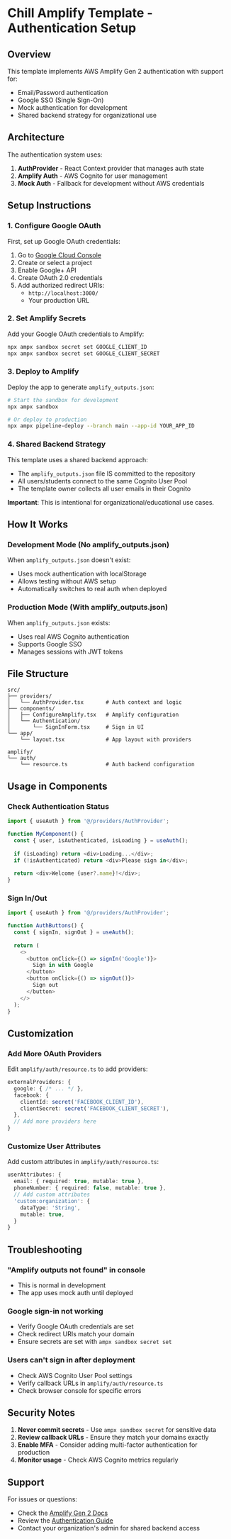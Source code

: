 # Chill Amplify Template - Authentication Setup

## Overview

This template implements AWS Amplify Gen 2 authentication with support for:
- Email/Password authentication
- Google SSO (Single Sign-On)
- Mock authentication for development
- Shared backend strategy for organizational use

## Architecture

The authentication system uses:
1. **AuthProvider** - React Context provider that manages auth state
2. **Amplify Auth** - AWS Cognito for user management
3. **Mock Auth** - Fallback for development without AWS credentials

## Setup Instructions

### 1. Configure Google OAuth

First, set up Google OAuth credentials:

1. Go to [Google Cloud Console](https://console.cloud.google.com/)
2. Create or select a project
3. Enable Google+ API
4. Create OAuth 2.0 credentials
5. Add authorized redirect URIs:
   - `http://localhost:3000/`
   - Your production URL

### 2. Set Amplify Secrets

Add your Google OAuth credentials to Amplify:

```bash
npx ampx sandbox secret set GOOGLE_CLIENT_ID
npx ampx sandbox secret set GOOGLE_CLIENT_SECRET
```

### 3. Deploy to Amplify

Deploy the app to generate `amplify_outputs.json`:

```bash
# Start the sandbox for development
npx ampx sandbox

# Or deploy to production
npx ampx pipeline-deploy --branch main --app-id YOUR_APP_ID
```

### 4. Shared Backend Strategy

This template uses a shared backend approach:
- The `amplify_outputs.json` file IS committed to the repository
- All users/students connect to the same Cognito User Pool
- The template owner collects all user emails in their Cognito

**Important**: This is intentional for organizational/educational use cases.

## How It Works

### Development Mode (No amplify_outputs.json)

When `amplify_outputs.json` doesn't exist:
- Uses mock authentication with localStorage
- Allows testing without AWS setup
- Automatically switches to real auth when deployed

### Production Mode (With amplify_outputs.json)

When `amplify_outputs.json` exists:
- Uses real AWS Cognito authentication
- Supports Google SSO
- Manages sessions with JWT tokens

## File Structure

```
src/
├── providers/
│   └── AuthProvider.tsx       # Auth context and logic
├── components/
│   ├── ConfigureAmplify.tsx   # Amplify configuration
│   └── Authentication/
│       └── SignInForm.tsx     # Sign in UI
└── app/
    └── layout.tsx             # App layout with providers

amplify/
└── auth/
    └── resource.ts            # Auth backend configuration
```

## Usage in Components

### Check Authentication Status

```typescript
import { useAuth } from '@/providers/AuthProvider';

function MyComponent() {
  const { user, isAuthenticated, isLoading } = useAuth();
  
  if (isLoading) return <div>Loading...</div>;
  if (!isAuthenticated) return <div>Please sign in</div>;
  
  return <div>Welcome {user?.name}!</div>;
}
```

### Sign In/Out

```typescript
import { useAuth } from '@/providers/AuthProvider';

function AuthButtons() {
  const { signIn, signOut } = useAuth();
  
  return (
    <>
      <button onClick={() => signIn('Google')}>
        Sign in with Google
      </button>
      <button onClick={() => signOut()}>
        Sign out
      </button>
    </>
  );
}
```

## Customization

### Add More OAuth Providers

Edit `amplify/auth/resource.ts` to add providers:

```typescript
externalProviders: {
  google: { /* ... */ },
  facebook: {
    clientId: secret('FACEBOOK_CLIENT_ID'),
    clientSecret: secret('FACEBOOK_CLIENT_SECRET'),
  },
  // Add more providers here
}
```

### Customize User Attributes

Add custom attributes in `amplify/auth/resource.ts`:

```typescript
userAttributes: {
  email: { required: true, mutable: true },
  phoneNumber: { required: false, mutable: true },
  // Add custom attributes
  'custom:organization': {
    dataType: 'String',
    mutable: true,
  }
}
```

## Troubleshooting

### "Amplify outputs not found" in console
- This is normal in development
- The app uses mock auth until deployed

### Google sign-in not working
- Verify Google OAuth credentials are set
- Check redirect URIs match your domain
- Ensure secrets are set with `ampx sandbox secret set`

### Users can't sign in after deployment
- Check AWS Cognito User Pool settings
- Verify callback URLs in `amplify/auth/resource.ts`
- Check browser console for specific errors

## Security Notes

1. **Never commit secrets** - Use `ampx sandbox secret` for sensitive data
2. **Review callback URLs** - Ensure they match your domains exactly
3. **Enable MFA** - Consider adding multi-factor authentication for production
4. **Monitor usage** - Check AWS Cognito metrics regularly

## Support

For issues or questions:
- Check the [Amplify Gen 2 Docs](https://docs.amplify.aws/gen2)
- Review the [Authentication Guide](https://docs.amplify.aws/gen2/build-a-backend/auth)
- Contact your organization's admin for shared backend access